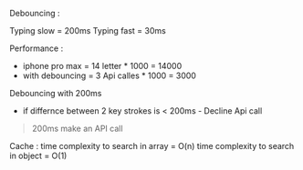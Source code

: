 Debouncing : 

Typing slow = 200ms
Typing fast = 30ms

Performance :
- iphone pro max = 14 letter * 1000 = 14000
- with debouncing = 3 Api calles * 1000 = 3000

Debouncing with 200ms
- if differnce between 2 key strokes is < 200ms - Decline Api call
> 200ms make an API call


Cache : 
time complexity to search in array = O(n)
time complexity to search in object = O(1) 